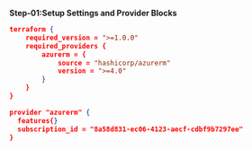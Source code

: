 **Step-01:Setup Settings and Provider Blocks**

```json
terraform {
    required_version = ">=1.0.0"
    required_providers {
        azurerm = {
            source = "hashicorp/azurerm"
            version = ">=4.0"
        }
    }
}

provider "azurerm" {
  features{}
  subscription_id = "8a58d831-ec06-4123-aecf-cdbf9b7297ee"
}
```